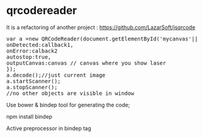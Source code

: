 # qrcodereader
It is a refactoring of another project : https://github.com/LazarSoft/jsqrcode

<pre>
var a =new QRCodeReader(document.getElementById('mycanvas'||'myimage'||'myvideo'),{
onDetected:callback1,
onError:calback2
autostop:true,
outputCanvas:canvas // canvas where you show laser
});
a.decode();//just current image
a.startScanner();
a.stopScanner();
//no other objects are visible in window 
</pre>


Use bower & bindep tool for generating the code;

npm install bindep

Active preprocessor in bindep tag
